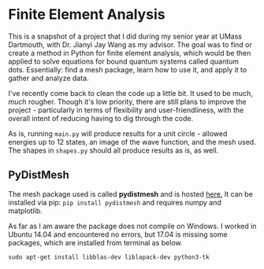 # Finite Element Analysis

This is a snapshot of a project that I did during my senior year at UMass Dartmouth, with Dr. Jianyi Jay Wang as my advisor. The goal was to find or create a method in Python for finite element analysis, which would be then applied to solve equations for bound quantum systems called quantum dots. Essentially: find a mesh package, learn how to use it, and apply it to gather and analyze data.

I've recently come back to clean the code up a little bit. It used to be much, *much* rougher. Though it's low priority, there are still plans to improve the project - particularly in terms of flexibility and user-friendliness, with the overall intent of reducing having to dig through the code.

As is, running `main.py` will produce results for a unit circle - allowed energies up to 12 states, an image of the wave function, and the mesh used. The shapes in `shapes.py` should all produce results as is, as well.


## PyDistMesh

The mesh package used is called **pydistmesh** and is hosted [here.](https://github.com/bfroehle/pydistmesh) It can be installed via pip: `pip install pydistmesh` and requires numpy and matplotlib.

As far as I am aware the package does not compile on Windows. I worked in Ubuntu 14.04 and encountered no errors, but 17.04 is missing some packages, which are installed from terminal as below.

`sudo apt-get install libblas-dev liblapack-dev python3-tk`
